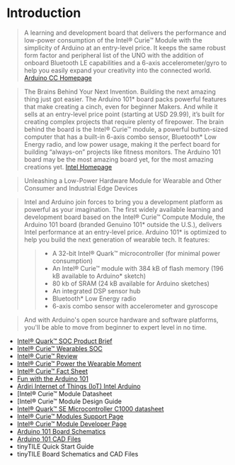 # Introduction

> A learning and development board that delivers the performance and low-power consumption of the Intel® Curie™ Module with the simplicity of Arduino at an entry-level price. 
It keeps the same robust form factor and peripheral list of the UNO with the addition of onboard Bluetooth LE capabilities and a 6-axis accelerometer/gyro to help you easily expand your creativity into the connected world. [Arduino CC Homepage](https://www.arduino.cc/en/Main/ArduinoBoard101)

> The Brains Behind Your Next Invention. Building the next amazing thing just got easier. The Arduino 101* board packs powerful features that make creating a cinch, even for beginner Makers. And while it sells at an entry-level price point (starting at USD 29.99), it’s built for creating complex projects that require plenty of firepower. The brain behind the board is the Intel® Curie™ module, a powerful button-sized computer that has a built-in 6-axis combo sensor, Bluetooth* Low Energy radio, and low power usage, making it the perfect board for building “always-on” projects like fitness monitors. The Arduino 101 board may be the most amazing board yet, for the most amazing creations yet. [Intel Homepage](http://www.intel.com/content/www/us/en/do-it-yourself/arduino-101.html)

> Unleashing a Low-Power Hardware Module for Wearable and Other Consumer and Industrial Edge Devices

> Intel and Arduino join forces to bring you a development platform as powerful as your imagination. The first widely available learning and development board based on the Intel® Curie™ Compute Module, the Arduino 101 board (branded Genuino 101* outside the U.S.), delivers Intel performance at an entry-level price. Arduino 101* is optimized to help you build the next generation of wearable tech. It features:
> > - A 32-bit Intel® Quark™ microcontroller (for minimal power consumption)
> > - An Intel® Curie™ module with 384 kB of flash memory (196 kB available to Arduino* sketch)
> > - 80 kb of SRAM (24 kB available for Arduino sketches)
> > - An integrated DSP sensor hub
> > - Bluetooth* Low Energy radio
> > - 6-axis combo sensor with accelerometer and gyroscope

> And with Arduino's open source hardware and software platforms, you'll be able to move from beginner to expert level in no time.

- [Intel® Quark™ SOC Product Brief](http://www.intel.com/content/www/us/en/intelligent-systems/quark/quark-x1000-product-brief.html)
- [Intel® Curie™ Wearables SOC](http://www.intel.com/content/www/us/en/wearables/wearable-soc.html)
- [Intel® Curie™ Review](http://www.anandtech.com/show/8848/intel-announces-curie-tiny-module-for-wearables)
- [Intel® Curie™ Power the Wearable Moment](http://iq.intel.com/intel-curie-powers-the-wearables-movement/)
- [Intel® Curie™ Fact Sheet](http://www.intel.com/content/www/us/en/wearables/intel-curie-fact-sheet.html)
- [Fun with the Arduino 101](https://software.intel.com/en-us/articles/fun-with-the-arduino-101-genuino-101)
- [Ardiri Internet of Things (IoT) Intel Arduino](http://ardiri.com/blog/intel_and_arduino_team_up_to_bring_arduino_101)
- [Intel® Curie™ Module Datasheet
- [Intel® Curie™ Module Design Guide
- [Intel® Quark™ SE Microcontroller C1000 datasheet](http://www.intel.com/content/www/us/en/embedded/products/quark/mcu/se-soc/quark-c1000-datasheet.html)
- [Intel® Curie™ Modules Support Page](http://www.intel.com/content/www/us/en/support/boards-and-kits/intel-curie-modules.html)
- [Intel® Curie™ Module Developer Page](https://software.intel.com/en-us/iot/hardware/curie)
- [Arduino 101 Board Schematics](https://www.arduino.cc/en/uploads/Main/Arduino101-REV4Schematic.pdf)
- [Arduino 101 CAD Files](https://www.arduino.cc/en/uploads/Main/Arduino101RefDesign.zip)
- tinyTILE Quick Start Guide
- tinyTILE Board Schematics and CAD Files
